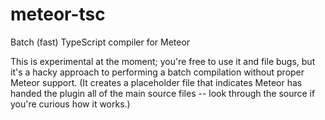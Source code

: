 meteor-tsc
==========

Batch (fast) TypeScript compiler for Meteor

This is experimental at the moment; you're free to use it and file bugs, but it's a hacky approach to performing a batch compilation without proper Meteor support. (It creates a placeholder file that indicates Meteor has handed the plugin all of the main source files -- look through the source if you're curious how it works.)
